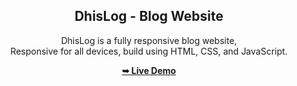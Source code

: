 <div align="center">
  <h2 align="center">DhisLog - Blog Website</h2>

  DhisLog is a fully responsive blog website, <br/> Responsive for all devices, build using HTML, CSS, and JavaScript.

  <a href="https://mahe008.github.io/blog/"><strong>➥ Live Demo</strong></a>
</div>
